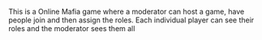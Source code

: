 This is a Online Mafia game where a moderator can host a game, have people join and then assign the roles. Each individual player can see their roles and the moderator sees them all
